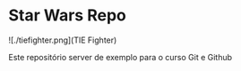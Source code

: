 # Star Wars Repo

![./tiefighter.png](TIE Fighter)

Este repositório server de exemplo para o curso Git e Github
